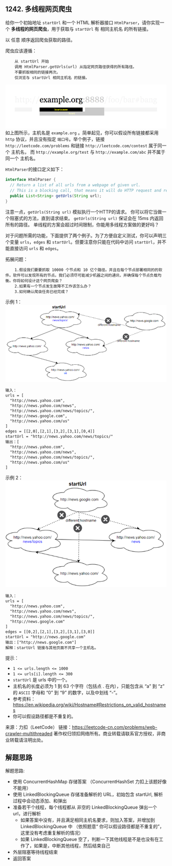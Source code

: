 ## 1242. 多线程网页爬虫

给你一个初始地址 `startUrl` 和一个 HTML 解析器接口 `HtmlParser`，请你实现一个 **多线程的网页爬虫**，用于获取与 `startUrl` 有 相同主机名 的所有链接。

以 任意 顺序返回爬虫获取的路径。

爬虫应该遵循：
```
    从 startUrl 开始
    调用 HtmlParser.getUrls(url) 从指定网页路径获得的所有路径。
    不要抓取相同的链接两次。
    仅浏览与 startUrl 相同主机名 的链接。
```

![](../.T1242_images/b70e9c74.png)
如上图所示，主机名是 `example.org` 。简单起见，你可以假设所有链接都采用 `http` 协议，并且没有指定 `端口号`。举个例子，链接 `http://leetcode.com/problems` 和链接 `http://leetcode.com/contest` 属于同一个 主机名， 而 `http://example.org/test` 与 `http://example.com/abc` 并不属于同一个 主机名。

`HtmlParser`的接口定义如下：
```java
interface HtmlParser {
  // Return a list of all urls from a webpage of given url.
  // This is a blocking call, that means it will do HTTP request and return when this request is finished.
  public List<String> getUrls(String url);
}
```
注意一点，`getUrls(String url)` 模拟执行一个HTTP的请求。 你可以将它当做一个阻塞式的方法，直到请求结束。 `getUrls(String url)` 保证会在 15ms 内返回所有的路径。 单线程的方案会超过时间限制，你能用多线程方案做的更好吗？

对于问题所需的功能，下面提供了两个例子。为了方便自定义测试，你可以声明三个变量 `urls`，`edges` 和 `startUrl`。但要注意你只能在代码中访问 `startUrl`，并不能直接访问 `urls` 和 `edges`。


拓展问题：
```
    1.假设我们要要抓取 10000 个节点和 10 亿个路径。并且在每个节点部署相同的的软件。软件可以发现所有的节点。我们必须尽可能减少机器之间的通讯，并确保每个节点负载均衡。你将如何设计这个网页爬虫？
    2.如果有一个节点发生故障不工作该怎么办？
    3.如何确认爬虫任务已经完成？
```


示例 1：
![](../.T1242_images/882e63f9.png)
```
输入：
urls = [
  "http://news.yahoo.com",
  "http://news.yahoo.com/news",
  "http://news.yahoo.com/news/topics/",
  "http://news.google.com",
  "http://news.yahoo.com/us"
]
edges = [[2,0],[2,1],[3,2],[3,1],[0,4]]
startUrl = "http://news.yahoo.com/news/topics/"
输出：[
  "http://news.yahoo.com",
  "http://news.yahoo.com/news",
  "http://news.yahoo.com/news/topics/",
  "http://news.yahoo.com/us"
]
```

示例 2：
![](../.T1242_images/cb3e52a8.png)
```
输入：
urls = [
  "http://news.yahoo.com",
  "http://news.yahoo.com/news",
  "http://news.yahoo.com/news/topics/",
  "http://news.google.com"
]
edges = [[0,2],[2,1],[3,2],[3,1],[3,0]]
startUrl = "http://news.google.com"
输出：["http://news.google.com"]
解释：startUrl 链接与其他页面不共享一个主机名。
```


提示：

* `1 <= urls.length <= 1000`
* `1 <= urls[i].length <= 300`
* `startUrl` 是 urls 中的一个。
* 主机名的长度必须为 1 到 63 个字符（包括点 . 在内），只能包含从 “a” 到 “z” 的 `ASCII` 字母和 “0” 到 “9” 的数字，以及中划线 “-”。
* 参考资料：https://en.wikipedia.org/wiki/Hostname#Restrictions_on_valid_hostnames
* 你可以假设路径都是不重复的。

来源：力扣（LeetCode）
链接：https://leetcode-cn.com/problems/web-crawler-multithreaded
著作权归领扣网络所有。商业转载请联系官方授权，非商业转载请注明出处。

## 解题思路
解题思路:
* 使用 ConcurrentHashMap 存储答案 （ConcurrentHashSet 力扣上该题好像不能用）
* 使用 LinkedBlockingQueue 存储准备解析的 URL，初始包含 startUrl, 解析过程中会动态添加、和弹出
* 准备若干个线程，每个线程都从 非空的 LinkedBlockingQueue 弹出一个 url，进行解析
  * 如果答案中没有，并且满足相同主机名要求，则加入答案，并增加到 LinkedBlockingQueue 中 （依照题意“ 你可以假设路径都是不重复的”，这里没有考虑重复解析的情况）
  * 如果 LinkedBlockingQueue 空了，判断一下其他线程是不是也没有在工作了，如果是，中断其他线程，然后结束自己
* 外层阻塞等待线程结束
* 返回答案
